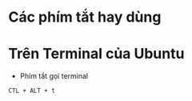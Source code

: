 Các phím tắt hay dùng
====================

# Trên Terminal của Ubuntu
- Phím tắt gọi terminal
```sh
CTL + ALT + t
```
